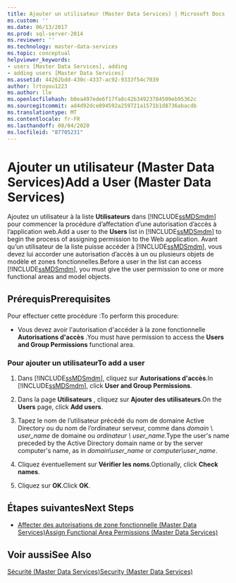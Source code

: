 ```yaml
---
title: Ajouter un utilisateur (Master Data Services) | Microsoft Docs
ms.custom: ''
ms.date: 06/13/2017
ms.prod: sql-server-2014
ms.reviewer: ''
ms.technology: master-data-services
ms.topic: conceptual
helpviewer_keywords:
- users [Master Data Services], adding
- adding users [Master Data Services]
ms.assetid: 44262bdd-430c-4337-ac92-9333f54c7039
author: lrtoyou1223
ms.author: lle
ms.openlocfilehash: b0ea497ede6f17fa8c42b34923784509eb95362c
ms.sourcegitcommit: ad4d92dce894592a259721a1571b1d8736abacdb
ms.translationtype: MT
ms.contentlocale: fr-FR
ms.lasthandoff: 08/04/2020
ms.locfileid: "87705231"
---
```

# <a name="add-a-user-master-data-services"></a><span data-ttu-id="f1bdd-102">Ajouter un utilisateur (Master Data Services)</span><span class="sxs-lookup"><span data-stu-id="f1bdd-102">Add a User (Master Data Services)</span></span>
  <span data-ttu-id="f1bdd-103">Ajoutez un utilisateur à la liste **Utilisateurs** dans [!INCLUDE[ssMDSmdm](../includes/ssmdsmdm-md.md)] pour commencer la procédure d’affectation d’une autorisation d’accès à l’application web.</span><span class="sxs-lookup"><span data-stu-id="f1bdd-103">Add a user to the **Users** list in [!INCLUDE[ssMDSmdm](../includes/ssmdsmdm-md.md)] to begin the process of assigning permission to the Web application.</span></span> <span data-ttu-id="f1bdd-104">Avant qu’un utilisateur de la liste puisse accéder à [!INCLUDE[ssMDSmdm](../includes/ssmdsmdm-md.md)], vous devez lui accorder une autorisation d’accès à un ou plusieurs objets de modèle et zones fonctionnelles.</span><span class="sxs-lookup"><span data-stu-id="f1bdd-104">Before a user in the list can access [!INCLUDE[ssMDSmdm](../includes/ssmdsmdm-md.md)], you must give the user permission to one or more functional areas and model objects.</span></span>  
  
## <a name="prerequisites"></a><span data-ttu-id="f1bdd-105">Prérequis</span><span class="sxs-lookup"><span data-stu-id="f1bdd-105">Prerequisites</span></span>  
 <span data-ttu-id="f1bdd-106">Pour effectuer cette procédure :</span><span class="sxs-lookup"><span data-stu-id="f1bdd-106">To perform this procedure:</span></span>  
  
-   <span data-ttu-id="f1bdd-107">Vous devez avoir l'autorisation d'accéder à la zone fonctionnelle **Autorisations d'accès** .</span><span class="sxs-lookup"><span data-stu-id="f1bdd-107">You must have permission to access the **Users and Group Permissions** functional area.</span></span>  
  
### <a name="to-add-a-user"></a><span data-ttu-id="f1bdd-108">Pour ajouter un utilisateur</span><span class="sxs-lookup"><span data-stu-id="f1bdd-108">To add a user</span></span>  
  
1.  <span data-ttu-id="f1bdd-109">Dans [!INCLUDE[ssMDSmdm](../includes/ssmdsmdm-md.md)], cliquez sur **Autorisations d'accès**.</span><span class="sxs-lookup"><span data-stu-id="f1bdd-109">In [!INCLUDE[ssMDSmdm](../includes/ssmdsmdm-md.md)], click **User and Group Permissions**.</span></span>  
  
2.  <span data-ttu-id="f1bdd-110">Dans la page **Utilisateurs** , cliquez sur **Ajouter des utilisateurs**.</span><span class="sxs-lookup"><span data-stu-id="f1bdd-110">On the **Users** page, click **Add users**.</span></span>  
  
3.  <span data-ttu-id="f1bdd-111">Tapez le nom de l’utilisateur précédé du nom de domaine Active Directory ou du nom de l’ordinateur serveur, comme dans *domain* \\ *user_name* de domaine ou *ordinateur \ user_name*.</span><span class="sxs-lookup"><span data-stu-id="f1bdd-111">Type the user's name preceded by the Active Directory domain name or by the server computer's name, as in *domain*\\*user_name* or *computer\user_name*.</span></span>  
  
4.  <span data-ttu-id="f1bdd-112">Cliquez éventuellement sur **Vérifier les noms**.</span><span class="sxs-lookup"><span data-stu-id="f1bdd-112">Optionally, click **Check names**.</span></span>  
  
5.  <span data-ttu-id="f1bdd-113">Cliquez sur **OK**.</span><span class="sxs-lookup"><span data-stu-id="f1bdd-113">Click **OK**.</span></span>  
  
## <a name="next-steps"></a><span data-ttu-id="f1bdd-114">Étapes suivantes</span><span class="sxs-lookup"><span data-stu-id="f1bdd-114">Next Steps</span></span>  
  
-   [<span data-ttu-id="f1bdd-115">Affecter des autorisations de zone fonctionnelle &#40;Master Data Services&#41;</span><span class="sxs-lookup"><span data-stu-id="f1bdd-115">Assign Functional Area Permissions &#40;Master Data Services&#41;</span></span>](assign-functional-area-permissions-master-data-services.md)  
  
## <a name="see-also"></a><span data-ttu-id="f1bdd-116">Voir aussi</span><span class="sxs-lookup"><span data-stu-id="f1bdd-116">See Also</span></span>  
 [<span data-ttu-id="f1bdd-117">Sécurité &#40;Master Data Services&#41;</span><span class="sxs-lookup"><span data-stu-id="f1bdd-117">Security &#40;Master Data Services&#41;</span></span>](../../2014/master-data-services/security-master-data-services.md)  
  
  
